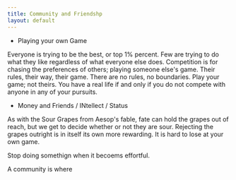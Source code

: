 ```yaml
---
title: Community and Friendshp
layout: default
---
```


-   Playing your own Game

Everyone is trying to be the best, or top 1% percent. Few are trying to
do what they like regardless of what everyone else does. Competition is
for chasing the preferences of others; playing someone else's game.
Their rules, their way, their game. There are no rules, no boundaries.
Play your game; not theirs. You have a real life if and only if you do
not compete with anyone in any of your pursuits.

-   Money and Friends / INtellect / Status

As with the Sour Grapes from Aesop's fable, fate can hold the grapes out
of reach, but we get to decide whether or not they are sour. Rejecting
the grapes outright is in itself its own more rewarding. It is hard to
lose at your own game.

Stop doing somethign when it becoems effortful.

A community is where
